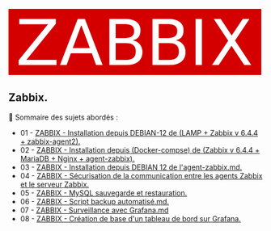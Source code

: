 ![zabbix-logo](./images/zabbix-logo.png)

## Zabbix.

👋 Sommaire des sujets abordés :

- 01 - [ZABBIX - Installation depuis DEBIAN-12 de (LAMP + Zabbix v 6.4.4 + zabbix-agent2).](ZABBIX-installation-depuis-DEBIAN-12-LAMP-Zabbix-version-6.4.4-zabbix-agent2.md)
- 02 - [ZABBIX - Installation depuis (Docker-compse) de (Zabbix v 6.4.4 + MariaDB + Nginx + agent-zabbix).](ZABBIX-installation-depuis-Docker-Docker-compse-de-Zabbix-version-6.4.4-agent-zabbix.md)
- 03 - [ZABBIX - Installation depuis DEBIAN 12 de l'agent-zabbix.md.](ZABBIX-installation-depuis-DEBIAN-12-de-l-agent-zabbix.md)
- 04 - [ZABBIX - Sécurisation de la communication entre les agents Zabbix et le serveur Zabbix.](ZABBIX-Sécurisation-de-la-communication-entre-les-agents-Zabbix-et-le-serveur-Zabbix.md)
- 05 - [ZABBIX - MySQL sauvegarde et restauration.](ZABBIX-MySQL-sauvegarde-restauration.md)
- 06 - [ZABBIX - Script backup automatisé.md.](ZABBIX-Script-backup-automatisé.md)
- 07 - [ZABBIX - Surveillance avec Grafana.md](ZABBIX-Surveillance-avec-Grafana.md)
- 08 - [ZABBIX - Création de base d'un tableau de bord sur Grafana.](ZABBIX-Création-de-base-d-un-tableau-de-bord-Grafana.md)

